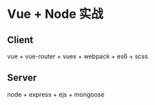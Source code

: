 # Vue + Node 实战

## Client

vue + vue-router + vuex + webpack + es6 + scss


## Server

node + express + ejs + mongoose